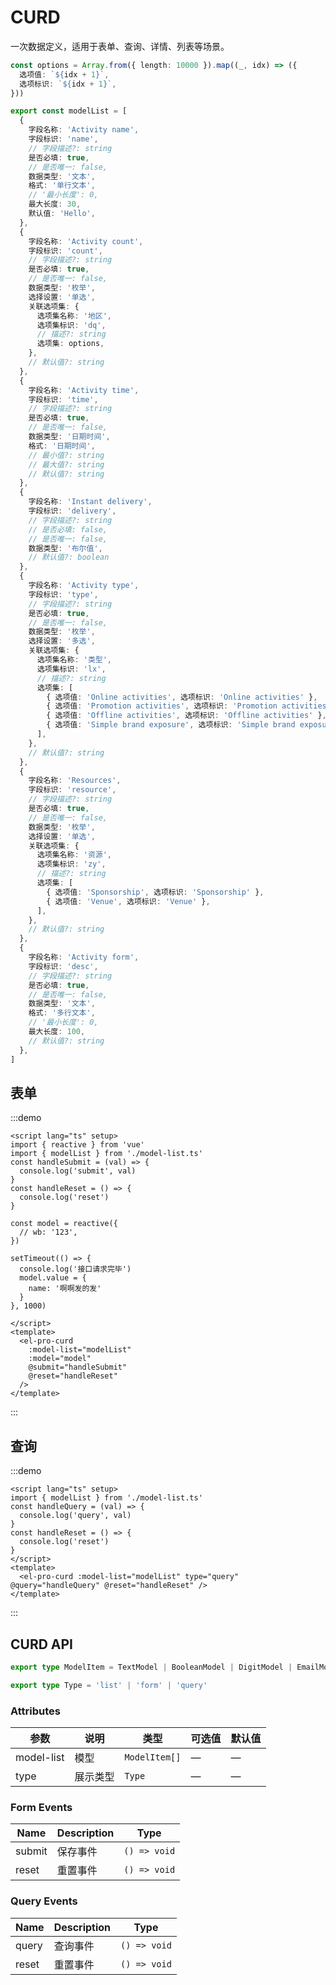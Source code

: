 # CURD

一次数据定义，适用于表单、查询、详情、列表等场景。

```ts
const options = Array.from({ length: 10000 }).map((_, idx) => ({
  选项值: `${idx + 1}`,
  选项标识: `${idx + 1}`,
}))

export const modelList = [
  {
    字段名称: 'Activity name',
    字段标识: 'name',
    // 字段描述?: string
    是否必填: true,
    // 是否唯一: false,
    数据类型: '文本',
    格式: '单行文本',
    // '最小长度': 0,
    最大长度: 30,
    默认值: 'Hello',
  },
  {
    字段名称: 'Activity count',
    字段标识: 'count',
    // 字段描述?: string
    是否必填: true,
    // 是否唯一: false,
    数据类型: '枚举',
    选择设置: '单选',
    关联选项集: {
      选项集名称: '地区',
      选项集标识: 'dq',
      // 描述?: string
      选项集: options,
    },
    // 默认值?: string
  },
  {
    字段名称: 'Activity time',
    字段标识: 'time',
    // 字段描述?: string
    是否必填: true,
    // 是否唯一: false,
    数据类型: '日期时间',
    格式: '日期时间',
    // 最小值?: string
    // 最大值?: string
    // 默认值?: string
  },
  {
    字段名称: 'Instant delivery',
    字段标识: 'delivery',
    // 字段描述?: string
    // 是否必填: false,
    // 是否唯一: false,
    数据类型: '布尔值',
    // 默认值?: boolean
  },
  {
    字段名称: 'Activity type',
    字段标识: 'type',
    // 字段描述?: string
    是否必填: true,
    // 是否唯一: false,
    数据类型: '枚举',
    选择设置: '多选',
    关联选项集: {
      选项集名称: '类型',
      选项集标识: 'lx',
      // 描述?: string
      选项集: [
        { 选项值: 'Online activities', 选项标识: 'Online activities' },
        { 选项值: 'Promotion activities', 选项标识: 'Promotion activities' },
        { 选项值: 'Offline activities', 选项标识: 'Offline activities' },
        { 选项值: 'Simple brand exposure', 选项标识: 'Simple brand exposure' },
      ],
    },
    // 默认值?: string
  },
  {
    字段名称: 'Resources',
    字段标识: 'resource',
    // 字段描述?: string
    是否必填: true,
    // 是否唯一: false,
    数据类型: '枚举',
    选择设置: '单选',
    关联选项集: {
      选项集名称: '资源',
      选项集标识: 'zy',
      // 描述?: string
      选项集: [
        { 选项值: 'Sponsorship', 选项标识: 'Sponsorship' },
        { 选项值: 'Venue', 选项标识: 'Venue' },
      ],
    },
    // 默认值?: string
  },
  {
    字段名称: 'Activity form',
    字段标识: 'desc',
    // 字段描述?: string
    是否必填: true,
    // 是否唯一: false,
    数据类型: '文本',
    格式: '多行文本',
    // '最小长度': 0,
    最大长度: 100,
    // 默认值?: string
  },
]
```

## 表单

:::demo

```vue
<script lang="ts" setup>
import { reactive } from 'vue'
import { modelList } from './model-list.ts'
const handleSubmit = (val) => {
  console.log('submit', val)
}
const handleReset = () => {
  console.log('reset')
}

const model = reactive({
  // wb: '123',
})

setTimeout(() => {
  console.log('接口请求完毕')
  model.value = {
    name: '啊啊发的发'
  }
}, 1000)

</script>
<template>
  <el-pro-curd
    :model-list="modelList"
    :model="model"
    @submit="handleSubmit"
    @reset="handleReset"
  />
</template>
```

:::

## 查询

:::demo

```vue
<script lang="ts" setup>
import { modelList } from './model-list.ts'
const handleQuery = (val) => {
  console.log('query', val)
}
const handleReset = () => {
  console.log('reset')
}
</script>
<template>
  <el-pro-curd :model-list="modelList" type="query" @query="handleQuery" @reset="handleReset" />
</template>
```

:::

## CURD API

```ts
export type ModelItem = TextModel | BooleanModel | DigitModel | EmailModel | PhoneModel | WebModel

export type Type = 'list' | 'form' | 'query'
```

### Attributes

| 参数    | 说明     | 类型             | 可选值 | 默认值 |
|---------|--------|------------------|--------|--------|
| model-list   | 模型 | `ModelItem[]` | —      | —      |
| type | 展示类型 | `Type`         | —      | —      |

### Form Events

| Name    | Description | Type       |
|---------|-------------|------------|
| submit | 保存事件    | `() => void` |
| reset  | 重置事件    | `() => void` |

### Query Events

| Name    | Description | Type       |
|---------|-------------|------------|
| query | 查询事件    | `() => void` |
| reset  | 重置事件    | `() => void` |